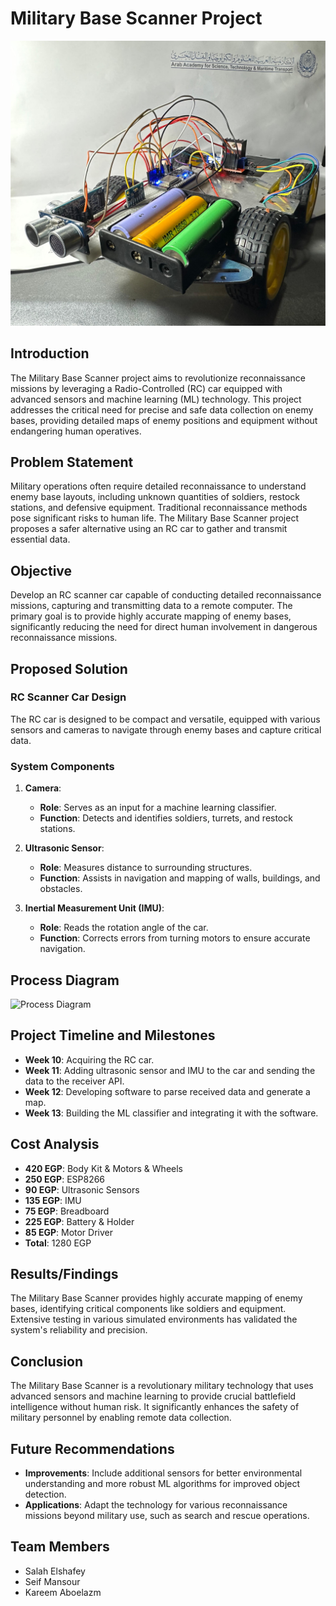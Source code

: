 # Military Base Scanner Project
![Robot Image](https://github.com/GamesProSeif/military-scanner-project/blob/main/Robot.png?raw=true)
## Introduction
The Military Base Scanner project aims to revolutionize reconnaissance missions by leveraging a Radio-Controlled (RC) car equipped with advanced sensors and machine learning (ML) technology. This project addresses the critical need for precise and safe data collection on enemy bases, providing detailed maps of enemy positions and equipment without endangering human operatives.

## Problem Statement
Military operations often require detailed reconnaissance to understand enemy base layouts, including unknown quantities of soldiers, restock stations, and defensive equipment. Traditional reconnaissance methods pose significant risks to human life. The Military Base Scanner project proposes a safer alternative using an RC car to gather and transmit essential data.

## Objective
Develop an RC scanner car capable of conducting detailed reconnaissance missions, capturing and transmitting data to a remote computer. The primary goal is to provide highly accurate mapping of enemy bases, significantly reducing the need for direct human involvement in dangerous reconnaissance missions.

## Proposed Solution

### RC Scanner Car Design
The RC car is designed to be compact and versatile, equipped with various sensors and cameras to navigate through enemy bases and capture critical data.

### System Components
1. **Camera**:
   - **Role**: Serves as an input for a machine learning classifier.
   - **Function**: Detects and identifies soldiers, turrets, and restock stations.

2. **Ultrasonic Sensor**:
   - **Role**: Measures distance to surrounding structures.
   - **Function**: Assists in navigation and mapping of walls, buildings, and obstacles.

3. **Inertial Measurement Unit (IMU)**:
   - **Role**: Reads the rotation angle of the car.
   - **Function**: Corrects errors from turning motors to ensure accurate navigation.

## Process Diagram
![Process Diagram](https://github.com/GamesProSeif/military-scanner-project/assets/45742587/d1baddf4-a622-44f4-b96d-564e87882547)


## Project Timeline and Milestones
- **Week 10**: Acquiring the RC car.
- **Week 11**: Adding ultrasonic sensor and IMU to the car and sending the data to the receiver API.
- **Week 12**: Developing software to parse received data and generate a map.
- **Week 13**: Building the ML classifier and integrating it with the software.

## Cost Analysis
- **420 EGP**: Body Kit & Motors & Wheels
- **250 EGP**: ESP8266
- **90 EGP**: Ultrasonic Sensors
- **135 EGP**: IMU
- **75 EGP**: Breadboard
- **225 EGP**: Battery & Holder
- **85 EGP**: Motor Driver
- **Total**: 1280 EGP

## Results/Findings
The Military Base Scanner provides highly accurate mapping of enemy bases, identifying critical components like soldiers and equipment. Extensive testing in various simulated environments has validated the system's reliability and precision.

## Conclusion
The Military Base Scanner is a revolutionary military technology that uses advanced sensors and machine learning to provide crucial battlefield intelligence without human risk. It significantly enhances the safety of military personnel by enabling remote data collection.

## Future Recommendations
- **Improvements**: Include additional sensors for better environmental understanding and more robust ML algorithms for improved object detection.
- **Applications**: Adapt the technology for various reconnaissance missions beyond military use, such as search and rescue operations.

## Team Members
- Salah Elshafey
- Seif Mansour
- Kareem Aboelazm
